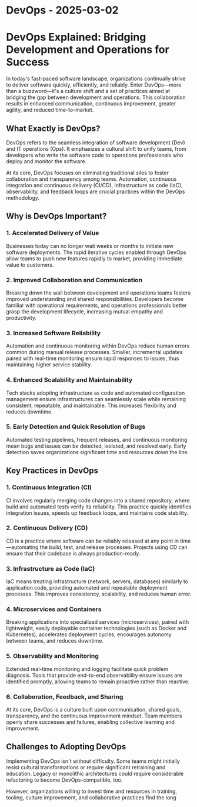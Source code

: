 # DevOps - 2025-03-02

# DevOps Explained: Bridging Development and Operations for Success

In today's fast-paced software landscape, organizations continually strive to deliver software quickly, efficiently, and reliably. Enter DevOps—more than a buzzword—it's a culture shift and a set of practices aimed at bridging the gap between development and operations. This collaboration results in enhanced communication, continuous improvement, greater agility, and reduced time-to-market.

## What Exactly is DevOps?

DevOps refers to the seamless integration of software development (Dev) and IT operations (Ops). It emphasizes a cultural shift to unify teams, from developers who write the software code to operations professionals who deploy and monitor the software.

At its core, DevOps focuses on eliminating traditional silos to foster collaboration and transparency among teams. Automation, continuous integration and continuous delivery (CI/CD), infrastructure as code (IaC), observability, and feedback loops are crucial practices within the DevOps methodology.

## Why is DevOps Important?

### 1. Accelerated Delivery of Value

Businesses today can no longer wait weeks or months to initiate new software deployments. The rapid iterative cycles enabled through DevOps allow teams to push new features rapidly to market, providing immediate value to customers.

### 2. Improved Collaboration and Communication

Breaking down the wall between development and operations teams fosters improved understanding and shared responsibilities. Developers become familiar with operational requirements, and operations professionals better grasp the development lifecycle, increasing mutual empathy and productivity.

### 3. Increased Software Reliability

Automation and continuous monitoring within DevOps reduce human errors common during manual release processes. Smaller, incremental updates paired with real-time monitoring ensure rapid responses to issues, thus maintaining higher service stability.

### 4. Enhanced Scalability and Maintainability

Tech stacks adopting infrastructure as code and automated configuration management ensure infrastructures can seamlessly scale while remaining consistent, repeatable, and maintainable. This increases flexibility and reduces downtime.

### 5. Early Detection and Quick Resolution of Bugs

Automated testing pipelines, frequent releases, and continuous monitoring mean bugs and issues can be detected, isolated, and resolved early. Early detection saves organizations significant time and resources down the line.

## Key Practices in DevOps

### 1. **Continuous Integration (CI)**

CI involves regularly merging code changes into a shared repository, where build and automated tests verify its reliability. This practice quickly identifies integration issues, speeds up feedback loops, and maintains code stability.

### 2. **Continuous Delivery (CD)**

CD is a practice where software can be reliably released at any point in time—automating the build, test, and release processes. Projects using CD can ensure that their codebase is always production-ready.

### 3. **Infrastructure as Code (IaC)**

IaC means treating infrastructure (network, servers, databases) similarly to application code, providing automated and repeatable deployment processes. This improves consistency, scalability, and reduces human error.

### 4. **Microservices and Containers**

Breaking applications into specialized services (microservices), paired with lightweight, easily deployable container technologies (such as Docker and Kubernetes), accelerates deployment cycles, encourages autonomy between teams, and reduces downtime.

### 5. **Observability and Monitoring**

Extended real-time monitoring and logging facilitate quick problem diagnosis. Tools that provide end-to-end observability ensure issues are identified promptly, allowing teams to remain proactive rather than reactive.

### 6. **Collaboration, Feedback, and Sharing**

At its core, DevOps is a culture built upon communication, shared goals, transparency, and the continuous improvement mindset. Team members openly share successes and failures, enabling collective learning and improvement.

## Challenges to Adopting DevOps

Implementing DevOps isn't without difficulty. Some teams might initially resist cultural transformations or require significant retraining and education. Legacy or monolithic architectures could require considerable refactoring to become DevOps-compatible, too.

However, organizations willing to invest time and resources in training, tooling, culture improvement, and collaborative practices find the long